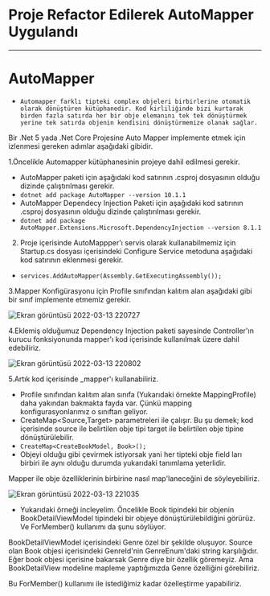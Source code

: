 # Proje Refactor Edilerek AutoMapper Uygulandı

---

# AutoMapper
- `Automapper farklı tipteki complex objeleri birbirlerine otomatik olarak dönüştüren kütüphanedir. Kod kirliliğinde bizi kurtarak birden fazla satırda her bir obje elemanını tek tek dönüştürmek yerine tek satırda objenin kendisini dönüştürmemize olanak sağlar.`


Bir .Net 5 yada .Net Core Projesine Auto Mapper implemente etmek için izlenmesi gereken adımlar aşağıdaki gibidir.


1.Öncelikle Automapper kütüphanesinin projeye dahil edilmesi gerekir.

- AutoMapper paketi için aşağıdaki kod satırının .csproj dosyasının olduğu dizinde çalıştırılması gerekir.
- `dotnet add package AutoMapper --version 10.1.1`
- AutoMapper Dependecy Injection Paketi için aşağıdaki kod satırının .csproj dosyasının olduğu dizinde çalıştırılması gerekir.
- `dotnet add package AutoMapper.Extensions.Microsoft.DependencyInjection --version 8.1.1`

2. Proje içerisinde AutoMappper'ı servis olarak kullanabilmemiz için Startup.cs dosyası içerisindeki Configure Service metoduna aşağıdaki kod satırının eklenmesi gerekir.
- `services.AddAutoMapper(Assembly.GetExecutingAssembly());`

3.Mapper Konfigürasyonu için Profile sınıfından kalıtım alan aşağıdaki gibi bir sınıf implemente etmemiz gerekir.

![Ekran görüntüsü 2022-03-13 220727](https://user-images.githubusercontent.com/89224500/158075006-174a933d-1969-41a8-9191-cd1fbf519519.png)

4.Eklemiş olduğumuz Dependency Injection paketi sayesinde Controller'ın kurucu fonksiyonunda mapper'ı kod içerisinde kullanılmak üzere dahil edebiliriz.

![Ekran görüntüsü 2022-03-13 220802](https://user-images.githubusercontent.com/89224500/158075020-ec7b8bb5-f861-4d78-95aa-2cd07606c9ae.png)

5.Artık kod içerisinde _mapper'ı kullanabiliriz.
- Profile sınıfından kalıtım alan sınıfa (Yukarıdaki örnekte MappingProfile) daha yakından bakmakta fayda var. Çünkü mapping konfigurasyonlarımız o sınıftan geliyor.
- CreateMap<Source,Target> parametreleri ile çalışır. Bu şu demek; kod içerisinde source ile belirtilen obje tipi target ile belirtilen obje tipine dönüştürülebilir.
- `CreateMap<CreateBookModel, Book>();`
- Objeyi olduğu gibi çevirmek istiyorsak yani her tipteki obje field ları birbiri ile aynı olduğu durumda yukarıdaki tanımlama yeterlidir.

Mapper ile obje özelliklerinin birbirine nasıl map'laneceğini de söyleyebiliriz.

![Ekran görüntüsü 2022-03-13 221035](https://user-images.githubusercontent.com/89224500/158075093-cc8587d4-5fac-4d60-884e-b8019d68d3ff.png)
- Yukarıdaki örneği incleyelim. Öncelikle Book tipindeki bir objenin BookDetailViewModel tipindeki bir objeye dönüştürülebildiğini görürüz. Ve ForMember() kullanımı da şunu söylüyor.

BookDetailViewModel içerisindeki Genre özel bir şekilde oluşuyor. Source olan Book objesi içerisindeki GenreId'nin GenreEnum'daki string karşılığıdır. Eğer book objesi içerisine bakarsak Genre diye bir özellik göremeyiz. Ama BookDetailView modeline mapleme yaptığımızda Genre özelliğini görebiliriz.

Bu ForMember() kullanımı ile istediğimiz kadar özelleştirme yapabiliriz.









